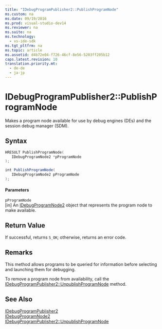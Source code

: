 ```yaml
---
title: "IDebugProgramPublisher2::PublishProgramNode"
ms.custom: na
ms.date: 09/19/2016
ms.prod: visual-studio-dev14
ms.reviewer: na
ms.suite: na
ms.technology: 
  - vs-ide-sdk
ms.tgt_pltfrm: na
ms.topic: article
ms.assetid: d4b72e04-f726-46cf-8e56-5203ff205b12
caps.latest.revision: 10
translation.priority.mt: 
  - de-de
  - ja-jp
---
```

# IDebugProgramPublisher2::PublishProgramNode
Makes a program node available for use by debug engines (DEs) and the session debug manager (SDM).  
  
## Syntax  
  
```cpp  
HRESULT PublishProgramNode(  
   IDebugProgramNode2 *pProgramNode  
);  
```  
  
```c#  
int PublishProgramNode(  
   IDebugProgramNode2 pProgramNode  
);  
```  
  
#### Parameters  
 `pProgramNode`  
 [in] An [IDebugProgramNode2](../vs140/IDebugProgramNode2.md) object that represents the program node to make available.  
  
## Return Value  
 If successful, returns `S_OK`; otherwise, returns an error code.  
  
## Remarks  
 This method allows programs to be queried for information before selecting and launching them for debugging.  
  
 To remove a program node from availability, call the [IDebugProgramPublisher2::UnpublishProgramNode](../vs140/IDebugProgramPublisher2--UnpublishProgramNode.md) method.  
  
## See Also  
 [IDebugProgramPublisher2](../vs140/IDebugProgramPublisher2.md)   
 [IDebugProgramNode2](../vs140/IDebugProgramNode2.md)   
 [IDebugProgramPublisher2::UnpublishProgramNode](../vs140/IDebugProgramPublisher2--UnpublishProgramNode.md)